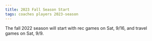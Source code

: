 ```yaml
---
title: 2023 Fall Season Start
tags: coaches players 2023-season
---
```


The fall 2022 season will start with rec games on Sat, 9/16,
and travel games on Sat, 9/9.
